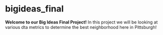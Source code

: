 # bigideas_final
**Welcome to our Big Ideas Final Project!**
In this project we will be looking at various dta metrics to determine the best neighborhood here in Pittsburgh!
